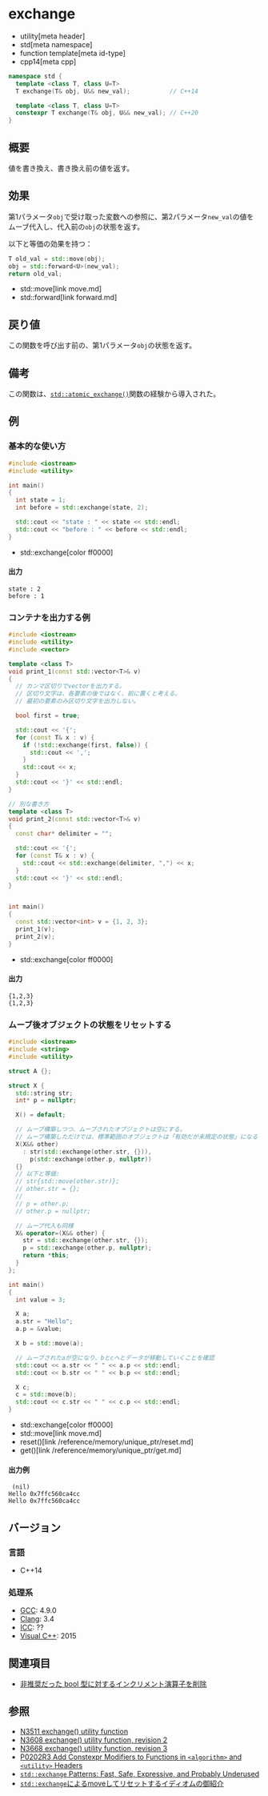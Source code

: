 # exchange
* utility[meta header]
* std[meta namespace]
* function template[meta id-type]
* cpp14[meta cpp]

```cpp
namespace std {
  template <class T, class U=T>
  T exchange(T& obj, U&& new_val);           // C++14

  template <class T, class U=T>
  constexpr T exchange(T& obj, U&& new_val); // C++20
}
```

## 概要
値を書き換え、書き換え前の値を返す。


## 効果
第1パラメータ`obj`で受け取った変数への参照に、第2パラメータ`new_val`の値をムーブ代入し、代入前の`obj`の状態を返す。

以下と等価の効果を持つ：

```cpp
T old_val = std::move(obj);
obj = std::forward<U>(new_val);
return old_val;
```
* std::move[link move.md]
* std::forward[link forward.md]


## 戻り値
この関数を呼び出す前の、第1パラメータ`obj`の状態を返す。


## 備考
この関数は、[`std::atomic_exchange()`](/reference/atomic/atomic_exchange.md)関数の経験から導入された。


## 例
### 基本的な使い方
```cpp example
#include <iostream>
#include <utility>

int main()
{
  int state = 1;
  int before = std::exchange(state, 2);

  std::cout << "state : " << state << std::endl;
  std::cout << "before : " << before << std::endl;
}
```
* std::exchange[color ff0000]

#### 出力
```
state : 2
before : 1
```


### コンテナを出力する例
```cpp example
#include <iostream>
#include <utility>
#include <vector>

template <class T>
void print_1(const std::vector<T>& v)
{
  // カンマ区切りでvectorを出力する。
  // 区切り文字は、各要素の後ではなく、前に置くと考える。
  // 最初の要素のみ区切り文字を出力しない。

  bool first = true;

  std::cout << '{';
  for (const T& x : v) {
    if (!std::exchange(first, false)) {
      std::cout << ',';
    }
    std::cout << x;
  }
  std::cout << '}' << std::endl;
}

// 別な書き方
template <class T>
void print_2(const std::vector<T>& v)
{
  const char* delimiter = "";

  std::cout << '{';
  for (const T& x : v) {
    std::cout << std::exchange(delimiter, ",") << x;
  }
  std::cout << '}' << std::endl;
}


int main()
{
  const std::vector<int> v = {1, 2, 3};
  print_1(v);
  print_2(v);
}
```
* std::exchange[color ff0000]

#### 出力
```
{1,2,3}
{1,2,3}
```


### ムーブ後オブジェクトの状態をリセットする
```cpp
#include <iostream>
#include <string>
#include <utility>

struct A {};

struct X {
  std::string str;
  int* p = nullptr;

  X() = default;

  // ムーブ構築しつつ、ムーブされたオブジェクトは空にする。
  // ムーブ構築しただけでは、標準範囲のオブジェクトは「有効だが未規定の状態」になる
  X(X&& other)
    : str(std::exchange(other.str, {})),
      p(std::exchange(other.p, nullptr))
  {}
  // 以下と等価:
  // str{std::move(other.str)};
  // other.str = {};
  //
  // p = other.p;
  // other.p = nullptr;

  // ムーブ代入も同様
  X& operator=(X&& other) {
    str = std::exchange(other.str, {});
    p = std::exchange(other.p, nullptr);
    return *this;
  }
};

int main()
{
  int value = 3;

  X a;
  a.str = "Hello";
  a.p = &value;

  X b = std::move(a);

  // ムーブされたaが空になり、bとcへとデータが移動していくことを確認
  std::cout << a.str << " " << a.p << std::endl;
  std::cout << b.str << " " << b.p << std::endl;

  X c;
  c = std::move(b);
  std::cout << c.str << " " << c.p << std::endl;
}
```
* std::exchange[color ff0000]
* std::move[link move.md]
* reset()[link /reference/memory/unique_ptr/reset.md]
* get()[link /reference/memory/unique_ptr/get.md]


#### 出力例
```
 (nil)
Hello 0x7ffc560ca4cc
Hello 0x7ffc560ca4cc
```


## バージョン
### 言語
- C++14

### 処理系
- [GCC](/implementation.md#gcc): 4.9.0
- [Clang](/implementation.md#clang): 3.4
- [ICC](/implementation.md#icc): ??
- [Visual C++](/implementation.md#visual_cpp): 2015

## 関連項目

- [非推奨だった bool 型に対するインクリメント演算子を削除](/lang/cpp17/remove_deprecated_increment_of_bool.md)

## 参照
- [N3511 exchange() utility function](http://www.open-std.org/jtc1/sc22/wg21/docs/papers/2013/n3511.html)
- [N3608 exchange() utility function, revision 2](http://www.open-std.org/jtc1/sc22/wg21/docs/papers/2013/n3608.html)
- [N3668 exchange() utility function, revision 3](http://www.open-std.org/jtc1/sc22/wg21/docs/papers/2013/n3668.html)
- [P0202R3 Add Constexpr Modifiers to Functions in `<algorithm>` and `<utility>` Headers](http://www.open-std.org/jtc1/sc22/wg21/docs/papers/2017/p0202r3.html)
- [`std::exchange` Patterns: Fast, Safe, Expressive, and Probably Underused](https://www.fluentcpp.com/2020/09/25/stdexchange-patterns-fast-safe-expressive-and-probably-underused/)
- [`std::exchange`によるmoveしてリセットするイディオムの御紹介](https://onihusube.hatenablog.com/entry/2020/10/31/163244)
